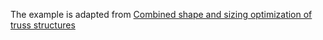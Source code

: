 The example is adapted from [Combined shape and sizing optimization of truss structures](https://doi.org/10.1007/s00466-002-0343-x)
